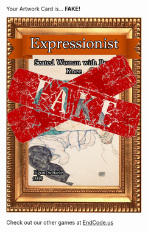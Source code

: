 Your Artwork Card is... 
  **FAKE!**
 
 ![alt text](ArtworSeated_Woman_with_Bent_Knee_Fake[face,1].png?raw=true "Artwork Card")  
 
 
 
 
 
 Check out our other games at [EndCode.us](https://endcode.us/)